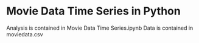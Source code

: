 # Movie Data Time Series in Python

Analysis is contained in Movie Data Time Series.ipynb
Data is contained in moviedata.csv
